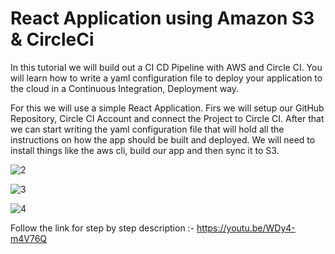 # React Application using Amazon S3 & CircleCi

In this tutorial we will build out a CI CD Pipeline with AWS and Circle CI. You will learn how to write a yaml configuration file to deploy your application to the cloud in a Continuous Integration, Deployment way. 

For this we will use a simple React Application. Firs we will setup our GitHub Repository, Circle CI Account and connect the Project to Circle CI. After that we can start writing the yaml configuration file that will hold all the instructions on how the app should be built and deployed. We will need to install things like the aws cli, build our app and then sync it to S3.

![2](https://user-images.githubusercontent.com/104639044/236661127-9aafc967-9c41-47fa-b239-e6bb53a97239.png)

![3](https://user-images.githubusercontent.com/104639044/236661137-71c407d5-488f-4610-a0f5-43c4ee585665.png)

![4](https://user-images.githubusercontent.com/104639044/236661153-4b18e58c-bd34-4407-b031-951af0a88ec0.png)


Follow the link for step by step description :- https://youtu.be/WDy4-m4V76Q

